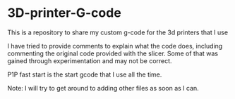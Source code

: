 # 3D-printer-G-code
This is a repository to share my custom g-code for the 3d printers that I use


I have tried to provide comments to explain what the code does, including commenting the original
code provided with the slicer. Some of that was gained through experimentation and may not be
correct.


P1P fast start is the start gcode that I use all the time.


Note: I will try to get around to adding other files as soon as I can.
